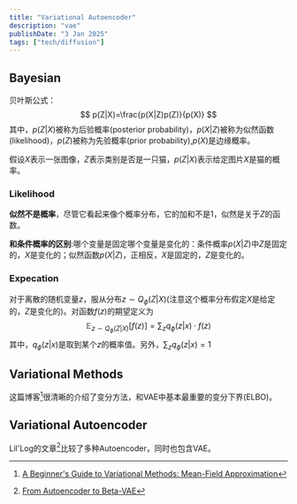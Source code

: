 ```yaml
---
title: "Variational Autoencoder"
description: "vae"
publishDate: "3 Jan 2025"
tags: ["tech/diffusion"]
---
```


## Bayesian
贝叶斯公式：
$$
p(Z|X)=\frac{p(X|Z)p(Z)}{p(X)}
$$
其中，$p(Z|X)$被称为后验概率(posterior probability)，$p(X|Z)$被称为似然函数(likelihood)，$p(Z)$被称为先验概率(prior probability),$p(X)$是边缘概率。

假设$X$表示一张图像，$Z$表示类别是否是一只猫，$p(Z|X)$表示给定图片$X$是猫的概率。

### Likelihood
**似然不是概率**，尽管它看起来像个概率分布，它的加和不是$1$，似然是关于$Z$的函数。

**和条件概率的区别**:哪个变量是固定哪个变量是变化的：条件概率$p(X|Z)$中$Z$是固定的，$X$是变化的；似然函数$p(X|Z)$，正相反，$X$是固定的，$Z$是变化的。

### Expecation
对于离散的随机变量$z$，服从分布$z \sim Q_{\phi}(Z|X)$(注意这个概率分布假定$X$是给定的，$Z$是变化的)。对函数$f(z)$的期望定义为
$$
\mathbb{E}_{z \sim Q_{\phi}(Z|X)}[f(z)]=\sum_{z} q_{\phi}(z|x)\cdot f(z)
$$
其中，$q_{\phi}(z|x)$是取到某个$z$的概率值。另外，$\sum_{z} q_{\phi}(z|x)=1$

## Variational Methods
这篇博客[^1]很清晰的介绍了变分方法，和VAE中基本最重要的变分下界(ELBO)。


[^1]: [A Beginner's Guide to Variational Methods: Mean-Field Approximation](https://blog.evjang.com/2016/08/variational-bayes.html)

## Variational Autoencoder
Lil'Log的文章[^2]比较了多种Autoencoder，同时也包含VAE。
[^2]: [From Autoencoder to Beta-VAE](https://lilianweng.github.io/posts/2018-08-12-vae/)
